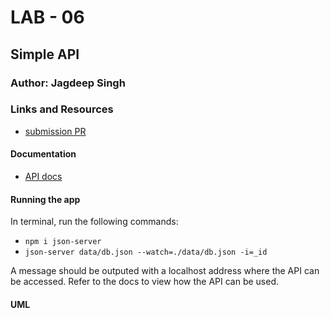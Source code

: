 # LAB - 06

## Simple API

### Author: Jagdeep Singh

### Links and Resources
* [submission PR](http://xyz.com)

#### Documentation
* [API docs](https://app.swaggerhub.com/apis-docs/JagdeepSing/Simple-API/0.1#/)

#### Running the app

In terminal, run the following commands:
* `npm i json-server`
* `json-server data/db.json --watch=./data/db.json -i=_id`

A message should be outputed with a localhost address where the API can be accessed. Refer to the docs to view how the API can be used.


#### UML

<!-- ![UML diagram](./assets/UML.jpeg) -->